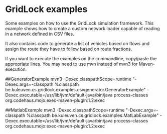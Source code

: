 # GridLock examples

Some examples on how to use the GridLock simulation framework.  This example shows how to create a custom network loader capable of reading in a network defined in CSV files.

It also contains code to generate a list of vehicles based on flows and assign the route they have to follow based on route fractions.

If you want to execute the examples on the commandline, copy/paste the appropriate lines. You may need to use mvn instead of mvn3 for Maven-execution.

##GeneratorExample
mvn3 -Dexec.classpathScope=runtime "-Dexec.args=-classpath %classpath be.kuleuven.cs.gridlock.examples.csvgenerator.GeneratorExample" -Dexec.executable=/usr/lib/jvm/default-java/bin/java process-classes org.codehaus.mojo:exec-maven-plugin:1.2:exec


##MatlabExample
mvn3 -Dexec.classpathScope=runtime "-Dexec.args=-classpath %classpath be.kuleuven.cs.gridlock.examples.MatLabExample" -Dexec.executable=/usr/lib/jvm/default-java/bin/java process-classes org.codehaus.mojo:exec-maven-plugin:1.2:exec
